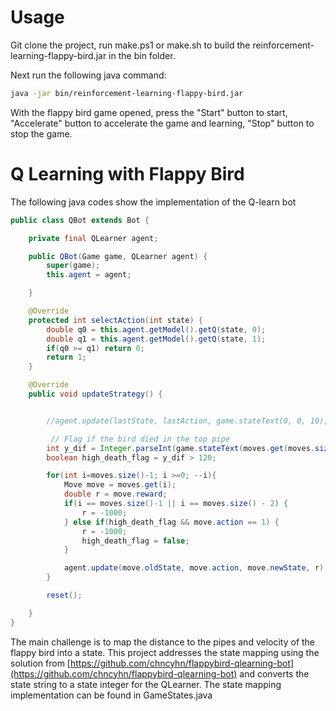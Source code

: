 
# Usage

Git clone the project, run make.ps1 or make.sh to build the reinforcement-learning-flappy-bird.jar in the bin folder. 

Next run the following java command:

```bash
java -jar bin/reinforcement-learning-flappy-bird.jar
```

With the flappy bird game opened, press the "Start" button to start, "Accelerate" button to accelerate the game and learning,
"Stop" button to stop the game.



# Q Learning with Flappy Bird

The following java codes show the implementation of the Q-learn bot  


```java
public class QBot extends Bot {

    private final QLearner agent;

    public QBot(Game game, QLearner agent) {
        super(game);
        this.agent = agent;

    }

    @Override
    protected int selectAction(int state) {
        double q0 = this.agent.getModel().getQ(state, 0);
        double q1 = this.agent.getModel().getQ(state, 1);
        if(q0 >= q1) return 0;
        return 1;
    }

    @Override
    public void updateStrategy() {


        //agent.update(lastState, lastAction, game.stateText(0, 0, 10), -1000);

         // Flag if the bird died in the top pipe
        int y_dif = Integer.parseInt(game.stateText(moves.get(moves.size()-1).newState).split("_")[1]);
        boolean high_death_flag = y_dif > 120;

        for(int i=moves.size()-1; i >=0; --i){
            Move move = moves.get(i);
            double r = move.reward;
            if(i == moves.size()-1 || i == moves.size() - 2) {
                r = -1000;
            } else if(high_death_flag && move.action == 1) {
                r = -1000;
                high_death_flag = false;
            }

            agent.update(move.oldState, move.action, move.newState, r);
        }

        reset();

    }
}
```

The main challenge is to map the distance to the pipes and velocity of the flappy bird into a state. This project addresses
the state mapping using the solution from [https://github.com/chncyhn/flappybird-qlearning-bot](https://github.com/chncyhn/flappybird-qlearning-bot) and
converts the state string to a state integer for the QLearner. The state mapping implementation can be found in GameStates.java
